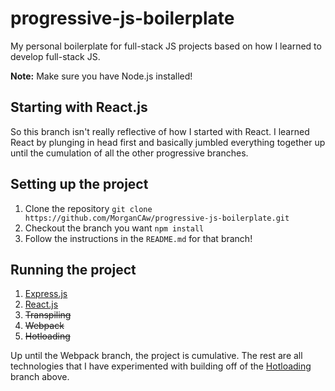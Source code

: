 # progressive-js-boilerplate
My personal boilerplate for full-stack JS projects based on how I learned to
develop full-stack JS.

**Note:** Make sure you have Node.js installed!

## Starting with React.js
So this branch isn't really reflective of how I started with React. I learned
React by plunging in head first and basically jumbled everything together up
until the cumulation of all the other progressive branches.

## Setting up the project
1. Clone the repository
`git clone https://github.com/MorganCAw/progressive-js-boilerplate.git`
2. Checkout the branch you want `npm install`
3. Follow the instructions in the `README.md` for that branch!

## Running the project
1. [Express.js](https://github.com/MorganCAw/progressive-js-boilerplate/tree/expressjs)
2. [React.js](https://github.com/MorganCAw/progressive-js-boilerplate/tree/reactjs)
3. ~~Transpiling~~
4. ~~Webpack~~
5. ~~Hotloading~~

Up until the Webpack branch, the project is cumulative. The rest are all technologies that I have experimented with building off of the [Hotloading](#) branch above.